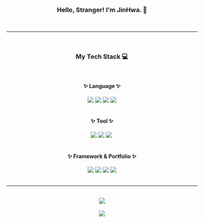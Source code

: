 <div align="center">
  <br />
  <br />
  <h3>Hello, Stranger! I'm JinHwa. 👋</h3>
  <br />
  <hr />
  <br />
  <h3>My Tech Stack 💻</h3>
  <br />
  <h4>✨ Language ✨</h4>
  <div>
     <img src="https://img.shields.io/badge/html5-E34F26?style=for-the-badge&logo=HTML5&logoColor=white">&nbsp;<img src="https://img.shields.io/badge/css3-1572B6?style=for-the-badge&logo=CSS3&logoColor=white">&nbsp;<img src="https://img.shields.io/badge/javascript-F7DF1E?style=for-the-badge&logo=JavaScript&logoColor=white">&nbsp;<img src="https://img.shields.io/badge/react-61DAFB?style=for-the-badge&logo=React&logoColor=white">
  </div>
  <br />
  <h4>✨ Tool ✨</h4>
  <div>
    <img src="https://img.shields.io/badge/adobephotoshop-31A8FF?style=for-the-badge&logo=AdobePhotoshop&logoColor=white">&nbsp;<img src="https://img.shields.io/badge/adobeillustrator-FF9A00?style=for-the-badge&logo=AdobeIllustrator&logoColor=white">&nbsp;<img src="https://img.shields.io/badge/figma-F24E1E?style=for-the-badge&logo=Figma&logoColor=white">&nbsp;
  </div>
  <br />
  <h4>✨ Framework & Portfolio ✨</h4>
  <div>
    <img src="https://img.shields.io/badge/git-05032?style=for-the-badge&logo=Git&logoColor=white">&nbsp;<img src="https://img.shields.io/badge/bootstrap-7952B3?style=for-the-badge&logo=Bootstrap&logoColor=white">&nbsp<a href="https://baevolution.tistory.com/"><img src="https://img.shields.io/badge/tistory-000000?style=for-the-badge&logo=Tistory&logoColor=white"></a>&nbsp;<a href="https://wlsghk.github.io/my-site/index.html" target="_blank"><img src="https://img.shields.io/badge/portfolio-181717?style=for-the-badge&logo=Github&logoColor=white"></a>
  </div>
  <br />
  <hr />
  <br />
  <picture>
    <source 
      srcset="https://github-readme-stats.vercel.app/api?username=wlsghk&show_icons=true&theme=dark"
      media="(prefers-color-scheme: dark)"
    />
    <source
      srcset="https://github-readme-stats.vercel.app/api?username=wlsghk&show_icons=true"
      media="(prefers-color-scheme: light), (prefers-color-scheme: no-preference)"
    />
    <img src="https://github-readme-stats.vercel.app/api?username=wlsghk&show_icons=true" />
  </picture>
  <br />
  <br />
  <img src="https://github-readme-stats.vercel.app/api/top-langs/?username=wlsghk&layout=compact">
</div>
  <br />
  <br />
